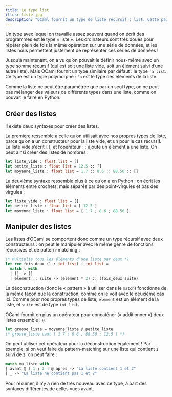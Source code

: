 ```yaml
---
title: Le type list
illus: liste.jpg
description: "OCaml fournit un type de liste récursif : list. Cette page en fait une brève présentation."
---
```


Un type avec lequel on travaille assez souvent quand on écrit des programmes est le type « liste ».
Les ordinateurs sont très doués pour répéter plein de fois la même opération sur une série de données,
et les listes nous permettent justement de représenter ces séries de données !

Jusqu’à maintenant, on a vu qu’on pouvait le définir nous-même avec un type somme récursif (qui est soit
une liste vide, soit un élément suivi d’une autre liste). Mais OCaml fournit un type similaire par défaut : le type `'a list`.
Ce type est un type polymorphe : `'a` est le type des éléments de la liste.

Comme la liste ne peut être paramétrée que par un seul type, on ne peut pas mélanger des valeurs de différents
types dans une liste, comme on pouvait le faire en Python.

## Créer des listes

Il existe deux syntaxes pour créer des listes.

La première ressemble à celle qu’on utilisait avec nos propres types de liste, parce qu’on a
un constructeur pour la liste vide, et un pour le cas récursif. La liste vide s’écrit `[]`, et
l’opérateur `::` ajoute un élément à une liste. On peut ainsi créer des listes de nombres :

```ocaml
let liste_vide : float list = []
let petite_liste : float list = 12.5 :: []
let moyenne_liste : float list = 1.7 :: 8.6 :: 88.56 :: []
```

La deuxième syntaxe ressemble plus à ce qu’on a en Python : on écrit les éléments entre crochets,
mais séparés par des point-virgules et pas des virgules :

```ocaml
let liste_vide : float list = []
let petite_liste : float list = [ 12.5 ]
let moyenne_liste : float list = [ 1.7 ; 8.6 ; 88.56 ]
```

## Manipuler des listes

Les listes d’OCaml se comportent donc comme un type récursif avec deux constructeurs : on peut
le manipuler avec le même genre de fonctions récursives et de pattern-matching :

```ocaml
(* Multiplie tous les éléments d’une liste par deux *)
let rec fois_deux (l : int list) : int list =
  match l with
  | [] -> []
  | element :: suite -> (element * 2) :: (fois_deux suite)
```

La déconstruction (donc le « pattern » à utiliser dans le `match`) fonctionne de la même façon que la construction,
comme on le voit avec le deuxième cas ici. Comme pour nos propres types de liste, `element` est un élément de la liste,
et `suite` est de type `int list`.

OCaml fournit en plus un opérateur pour concaténer (« additionner ») deux listes ensemble : `@`.

```ocaml
let grosse_liste = moyenne_liste @ petite_liste
(* grosse_liste vaut [ 1.7 ; 8.6 ; 88.56 ; 12.5 ] *)
```

On peut utiliser cet opérateur pour la déconstruction également ! Par exemple, si on veut
faire du pattern-matching sur une liste qui contient `1` suivi de `2`, on peut faire :

```ocaml
match ma_liste with
| avant @ [ 1 ; 2 ] @ apres -> "La liste contient 1 et 2"
| _ -> "La liste ne contient pas 1 et 2"
```

Pour résumer, il n’y a rien de très nouveau avec ce type, à part des syntaxes différentes de celles vues avant.
